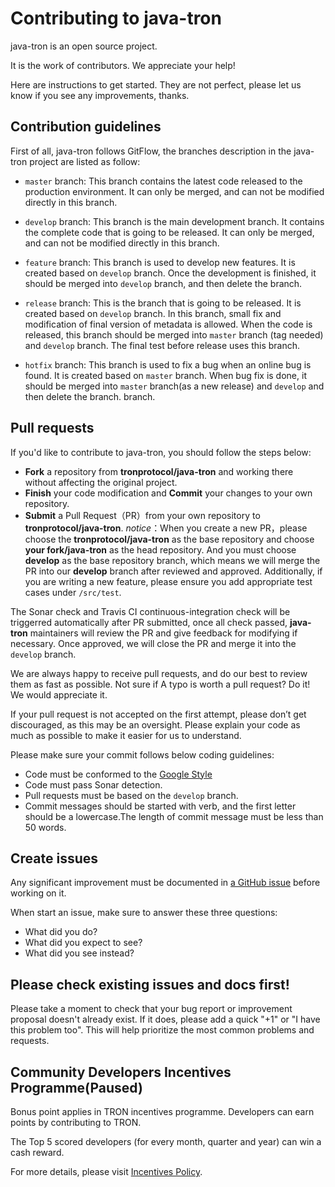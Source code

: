 # Contributing to java-tron

java-tron is an open source project.

It is the work of contributors. We appreciate your help!

Here are instructions to get started. They are not perfect,
please let us know if you see any improvements, thanks. 

## Contribution guidelines
First of all, java-tron follows GitFlow, the branches description in the java-tron project are listed as follow:

- ``master`` branch:
This branch contains the latest code released to the production environment. It can only be merged, and can not be modified directly in this branch.

- ``develop`` branch:
This branch is the main development branch. It contains the complete code that is going to be released. It can only be merged, and can not be modified directly in this branch.

- ``feature`` branch:
This branch is used to develop new features. It is created based on ``develop`` branch. Once the development is finished, it should be merged into ``develop`` branch, and then delete the branch.

- ``release`` branch:
This is the branch that is going to be released. It is created based on ``develop`` branch. In this branch, small fix and modification of final version of metadata is allowed. When the code is released, this branch should be merged into ``master`` branch (tag needed) and ``develop`` branch. The final test before release uses this branch.

- ``hotfix`` branch:
This branch is used to fix a bug when an online bug is found. It is created based on ``master`` branch. When bug fix is done, it should be merged into ``master`` branch(as a new release) and ``develop`` and then delete the branch. branch.

## Pull requests

If you'd like to contribute to java-tron, you should follow the steps below:
- **Fork** a repository from **tronprotocol/java-tron** and working there without affecting the original project.
- **Finish** your code modification and **Commit** your changes to your own repository.
- **Submit** a Pull Request（PR）from your own repository to **tronprotocol/java-tron**. 
  *notice*：When you create a new PR，please choose the **tronprotocol/java-tron** as the base repository and choose **your fork/java-tron** as the head repository.
  And you must choose **develop** as the base repository branch, which means we will merge the PR into our **develop** branch after reviewed and approved.
  Additionally, if you are writing a new feature, please ensure you add appropriate test cases under ``/src/test``.

The Sonar check and Travis CI continuous-integration check will be triggerred automatically after PR submitted, once all check passed, **java-tron** maintainers will review the PR and give feedback for modifying if necessary. Once approved, we will close the PR and merge it into the `develop` branch.


We are always happy to receive pull requests, and do our best to review them as fast as possible. Not sure if A typo is worth a pull request? Do it! We would appreciate it.

If your pull request is not accepted on the first attempt, please don’t get discouraged, as this may be an oversight. Please explain your code as much as possible to make it easier for us to understand.

Please make sure your commit follows below coding guidelines:

- Code must be conformed to the [Google Style](https://google.github.io/styleguide/javaguide.html)
- Code must pass Sonar detection.
- Pull requests must be based on the `develop` branch.
- Commit messages should be started with verb, and the first letter should be a lowercase.The length of commit message
must be less than 50 words.

## Create issues

Any significant improvement must be documented in [a GitHub issue](https://github.com/tronprotocol/java-tron/issues)  before working on it.

When start an issue, make sure to answer these three questions:

- What did you do?
- What did you expect to see?
- What did you see instead?

## Please check existing issues and docs first!

Please take a moment to check that your bug report or improvement proposal doesn't already exist. If it does, please add a quick "+1" or "I have this problem too". 
This will help prioritize the most common problems and requests.

## Community Developers Incentives Programme(Paused)

Bonus point applies in TRON incentives programme. Developers can earn points by contributing to TRON.

The Top 5 scored developers (for every month, quarter and year) can win a cash reward.

For more details, please visit [Incentives Policy](https://tronprotocol.github.io/documentation-en/developers/incentives/).
